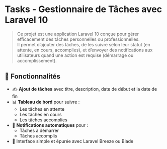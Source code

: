 # Tasks - Gestionnaire de Tâches avec Laravel 10

> Ce projet est une application Laravel 10 conçue pour gérer efficacement des tâches personnelles ou professionnelles.  
> Il permet d’ajouter des tâches, de les suivre selon leur statut (en attente, en cours, accomplies), et d’envoyer des notifications aux utilisateurs quand une action est requise (démarrage ou accomplissement).  

## 🚀 Fonctionnalités

- ✍️ **Ajout de tâches** avec titre, description, date de début et la date de fin
- 📊 **Tableau de bord** pour suivre :
  - Les tâches en attente
  - Les tâches en cours
  - Les tâches accomplies
- 🔔 **Notifications automatiques** pour :
  - Tâches à démarrer
  - Tâches accomplis
- 📂 Interface simple et épurée avec Laravel Breeze ou Blade
